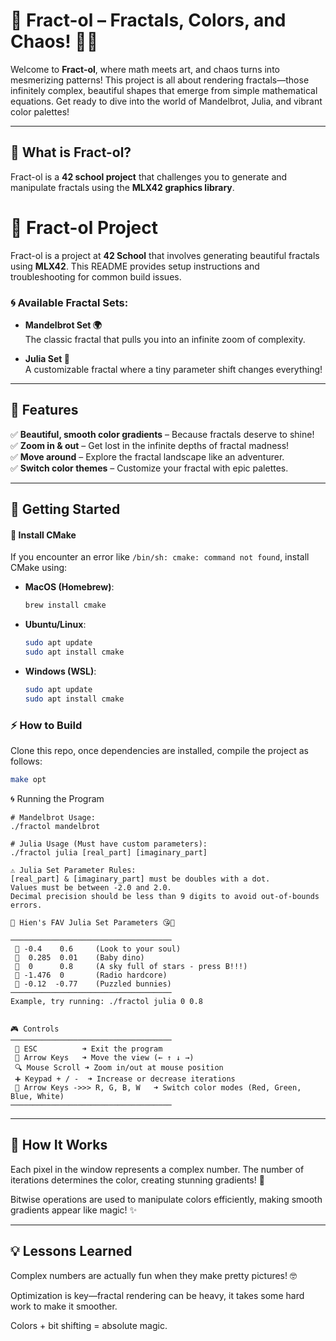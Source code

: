 # 🌌 Fract-ol – Fractals, Colors, and Chaos! 🎨✨  

Welcome to **Fract-ol**, where math meets art, and chaos turns into mesmerizing patterns! This project is all about rendering fractals—those infinitely complex, beautiful shapes that emerge from simple mathematical equations. Get ready to dive into the world of Mandelbrot, Julia, and vibrant color palettes!  

---

## 🚀 What is Fract-ol?  

Fract-ol is a **42 school project** that challenges you to generate and manipulate fractals using the **MLX42 graphics library**. 

# 🌌 Fract-ol Project

Fract-ol is a project at **42 School** that involves generating beautiful fractals using **MLX42**. This README provides setup instructions and troubleshooting for common build issues.


### 🌀 Available Fractal Sets:  

- **Mandelbrot Set 🌍**  
  The classic fractal that pulls you into an infinite zoom of complexity.  

- **Julia Set 🔮**  
  A customizable fractal where a tiny parameter shift changes everything!  

---

## 🎨 Features  

✅ **Beautiful, smooth color gradients** – Because fractals deserve to shine!  
✅ **Zoom in & out** – Get lost in the infinite depths of fractal madness!  
✅ **Move around** – Explore the fractal landscape like an adventurer.  
✅ **Switch color themes** – Customize your fractal with epic palettes.  

---

## 🚀 Getting Started

#### 📌 Install CMake
If you encounter an error like `/bin/sh: cmake: command not found`, install CMake using:

- **MacOS (Homebrew)**:
  ```sh
  brew install cmake
  ```
- **Ubuntu/Linux**:
  ```sh
  sudo apt update
  sudo apt install cmake
  ```
- **Windows (WSL)**:
  ```sh
  sudo apt update
  sudo apt install cmake
  ```

### ⚡ How to Build  
Clone this repo, once dependencies are installed, compile the project as follows:

```sh
make opt
```

🌀 Running the Program

```
# Mandelbrot Usage:
./fractol mandelbrot

# Julia Usage (Must have custom parameters):
./fractol julia [real_part] [imaginary_part]

⚠️ Julia Set Parameter Rules:
[real_part] & [imaginary_part] must be doubles with a dot.
Values must be between -2.0 and 2.0.
Decimal precision should be less than 9 digits to avoid out-of-bounds errors.

📌 Hien's FAV Julia Set Parameters 😘💋

────────────────────────────────────
 🔹 -0.4    0.6     (Look to your soul)
 🔹  0.285  0.01    (Baby dino)
 🔹  0      0.8     (A sky full of stars - press B!!!)
 🔹 -1.476  0       (Radio hardcore)
 🔹 -0.12  -0.77    (Puzzled bunnies)
────────────────────────────────────
Example, try running: ./fractol julia 0 0.8


🎮 Controls
────────────────────────────────────
 🏁 ESC          ➜ Exit the program  
 🎯 Arrow Keys   ➜ Move the view (← ↑ ↓ →)  
 🔍 Mouse Scroll ➜ Zoom in/out at mouse position  
 ➕ Keypad + / -  ➜ Increase or decrease iterations  
 🎨 Arrow Keys ->>> R, G, B, W   ➜ Switch color modes (Red, Green, Blue, White)  
────────────────────────────────────
```
---

## 🧠 How It Works

Each pixel in the window represents a complex number. The number of iterations determines the color, creating stunning gradients! 🎨

Bitwise operations are used to manipulate colors efficiently, making smooth gradients appear like magic! ✨

---

## 💡 Lessons Learned
Complex numbers are actually fun when they make pretty pictures! 🤓

Optimization is key—fractal rendering can be heavy, it takes some hard work to make it smoother.

Colors + bit shifting = absolute magic.

